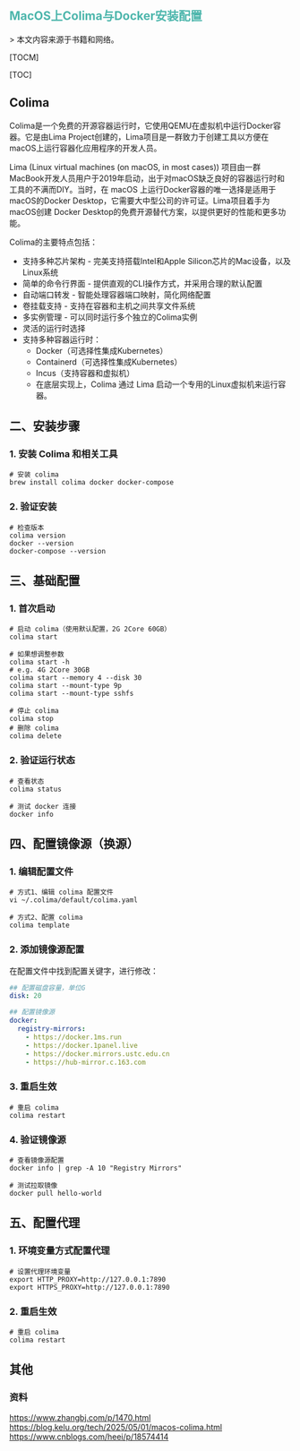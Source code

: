 <h2 style="color:#4db6ac !important" >MacOS上Colima与Docker安装配置</h2>
> 本文内容来源于书籍和网络。

[TOCM]

[TOC]


## Colima
Colima是一个免费的开源容器运行时，它使用QEMU在虚拟机中运行Docker容器。它是由Lima Project创建的，Lima项目是一群致力于创建工具以方便在 macOS上运行容器化应用程序的开发人员。

Lima (Linux virtual machines (on macOS, in most cases)) 项目由一群MacBook开发人员用户于2019年启动，出于对macOS缺乏良好的容器运行时和工具的不满而DIY。当时，在 macOS 上运行Docker容器的唯一选择是适用于macOS的Docker Desktop，它需要大中型公司的许可证。Lima项目着手为macOS创建 Docker Desktop的免费开源替代方案，以提供更好的性能和更多功能。

Colima的主要特点包括：
- 支持多种芯片架构 - 完美支持搭载Intel和Apple Silicon芯片的Mac设备，以及Linux系统
- 简单的命令行界面 - 提供直观的CLI操作方式，并采用合理的默认配置
- 自动端口转发 - 智能处理容器端口映射，简化网络配置
- 卷挂载支持 - 支持在容器和主机之间共享文件系统
- 多实例管理 - 可以同时运行多个独立的Colima实例
- 灵活的运行时选择
- 支持多种容器运行时：
    - Docker（可选择性集成Kubernetes）
    - Containerd（可选择性集成Kubernetes）
    - Incus（支持容器和虚拟机）
    - 在底层实现上，Colima 通过 Lima 启动一个专用的Linux虚拟机来运行容器。



## 二、安装步骤

### 1. 安装 Colima 和相关工具

```Shell
# 安装 colima
brew install colima docker docker-compose
```

### 2. 验证安装

```Shell
# 检查版本
colima version
docker --version
docker-compose --version
```

## 三、基础配置

### 1. 首次启动

```Shell
# 启动 colima（使用默认配置，2G 2Core 60GB）
colima start

# 如果想调整参数
colima start -h
# e.g. 4G 2Core 30GB
colima start --memory 4 --disk 30
colima start --mount-type 9p
colima start --mount-type sshfs

# 停止 colima
colima stop
# 删除 colima
colima delete
```

### 2. 验证运行状态

```Shell
# 查看状态
colima status

# 测试 docker 连接
docker info
```

## 四、配置镜像源（换源）

### 1. 编辑配置文件

```Shell
# 方式1、编辑 colima 配置文件
vi ~/.colima/default/colima.yaml

# 方式2、配置 colima
colima template
```

### 2. 添加镜像源配置

在配置文件中找到配置关键字，进行修改：

```YAML
## 配置磁盘容量，单位G
disk: 20

## 配置镜像源
docker:
  registry-mirrors:
    - https://docker.1ms.run
    - https://docker.1panel.live
    - https://docker.mirrors.ustc.edu.cn
    - https://hub-mirror.c.163.com
```

### 3. 重启生效

```Shell
# 重启 colima
colima restart
```

### 4. 验证镜像源

```Shell
# 查看镜像源配置
docker info | grep -A 10 "Registry Mirrors"

# 测试拉取镜像
docker pull hello-world
```

## 五、配置代理

### 1. 环境变量方式配置代理

```Shell
# 设置代理环境变量
export HTTP_PROXY=http://127.0.0.1:7890
export HTTPS_PROXY=http://127.0.0.1:7890
```

### 2. 重启生效

```Shell
# 重启 colima
colima restart
```

## 其他

### 资料
https://www.zhangbj.com/p/1470.html
https://blog.kelu.org/tech/2025/05/01/macos-colima.html
https://www.cnblogs.com/heei/p/18574414

